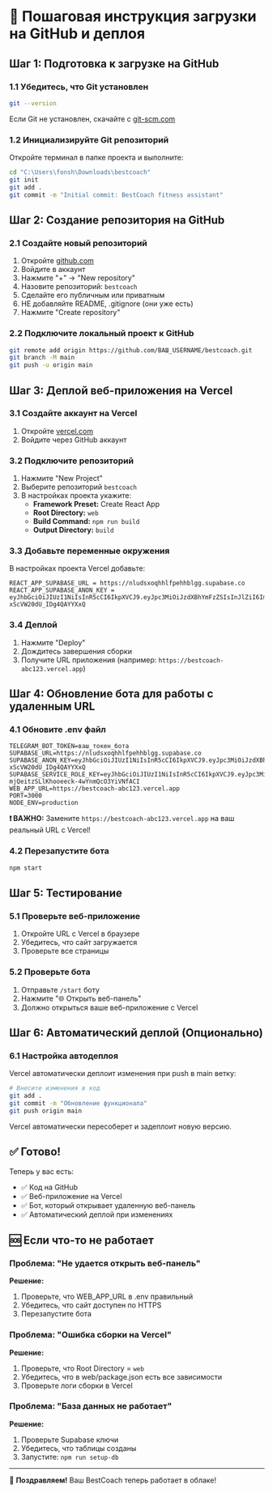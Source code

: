 # 🚀 Пошаговая инструкция загрузки на GitHub и деплоя

## Шаг 1: Подготовка к загрузке на GitHub

### 1.1 Убедитесь, что Git установлен
```bash
git --version
```

Если Git не установлен, скачайте с [git-scm.com](https://git-scm.com/)

### 1.2 Инициализируйте Git репозиторий
Откройте терминал в папке проекта и выполните:

```bash
cd "C:\Users\fonsh\Downloads\bestcoach"
git init
git add .
git commit -m "Initial commit: BestCoach fitness assistant"
```

## Шаг 2: Создание репозитория на GitHub

### 2.1 Создайте новый репозиторий
1. Откройте [github.com](https://github.com)
2. Войдите в аккаунт
3. Нажмите "+" → "New repository"
4. Назовите репозиторий: `bestcoach`
5. Сделайте его публичным или приватным
6. НЕ добавляйте README, .gitignore (они уже есть)
7. Нажмите "Create repository"

### 2.2 Подключите локальный проект к GitHub
```bash
git remote add origin https://github.com/ВАШ_USERNAME/bestcoach.git
git branch -M main
git push -u origin main
```

## Шаг 3: Деплой веб-приложения на Vercel

### 3.1 Создайте аккаунт на Vercel
1. Откройте [vercel.com](https://vercel.com)
2. Войдите через GitHub аккаунт

### 3.2 Подключите репозиторий
1. Нажмите "New Project"
2. Выберите репозиторий `bestcoach`
3. В настройках проекта укажите:
   - **Framework Preset:** Create React App
   - **Root Directory:** `web`
   - **Build Command:** `npm run build`
   - **Output Directory:** `build`

### 3.3 Добавьте переменные окружения
В настройках проекта Vercel добавьте:
```
REACT_APP_SUPABASE_URL = https://nludsxoqhhlfpehhblgg.supabase.co
REACT_APP_SUPABASE_ANON_KEY = eyJhbGciOiJIUzI1NiIsInR5cCI6IkpXVCJ9.eyJpc3MiOiJzdXBhYmFzZSIsInJlZiI6Im5sdWRzeG9xaGhsZnBlaGhibGdnIiwicm9sZSI6ImFub24iLCJpYXQiOjE3NDgyODUyNjEsImV4cCI6MjA2Mzg2MTI2MX0.o6DtsgGgpuNQFIL9Gh2Ba-xScVW20dU_IDg4QAYYXxQ
```

### 3.4 Деплой
1. Нажмите "Deploy"
2. Дождитесь завершения сборки
3. Получите URL приложения (например: `https://bestcoach-abc123.vercel.app`)

## Шаг 4: Обновление бота для работы с удаленным URL

### 4.1 Обновите .env файл
```env
TELEGRAM_BOT_TOKEN=ваш_токен_бота
SUPABASE_URL=https://nludsxoqhhlfpehhblgg.supabase.co
SUPABASE_ANON_KEY=eyJhbGciOiJIUzI1NiIsInR5cCI6IkpXVCJ9.eyJpc3MiOiJzdXBhYmFzZSIsInJlZiI6Im5sdWRzeG9xaGhsZnBlaGhibGdnIiwicm9sZSI6ImFub24iLCJpYXQiOjE3NDgyODUyNjEsImV4cCI6MjA2Mzg2MTI2MX0.o6DtsgGgpuNQFIL9Gh2Ba-xScVW20dU_IDg4QAYYXxQ
SUPABASE_SERVICE_ROLE_KEY=eyJhbGciOiJIUzI1NiIsInR5cCI6IkpXVCJ9.eyJpc3MiOiJzdXBhYmFzZSIsInJlZiI6Im5sdWRzeG9xaGhsZnBlaGhibGdnIiwicm9sZSI6InNlcnZpY2Vfcm9sZSIsImlhdCI6MTc0ODI4NTI2MSwiZXhwIjoyMDYzODYxMjYxfQ.N7jFYv-mjQeitzSLlKhooeeck-4wYnmQcO3YiVNfACI
WEB_APP_URL=https://bestcoach-abc123.vercel.app
PORT=3000
NODE_ENV=production
```

**❗ ВАЖНО:** Замените `https://bestcoach-abc123.vercel.app` на ваш реальный URL с Vercel!

### 4.2 Перезапустите бота
```bash
npm start
```

## Шаг 5: Тестирование

### 5.1 Проверьте веб-приложение
1. Откройте URL с Vercel в браузере
2. Убедитесь, что сайт загружается
3. Проверьте все страницы

### 5.2 Проверьте бота
1. Отправьте `/start` боту
2. Нажмите "🌐 Открыть веб-панель"
3. Должно открыться ваше веб-приложение с Vercel

## Шаг 6: Автоматический деплой (Опционально)

### 6.1 Настройка автодеплоя
Vercel автоматически деплоит изменения при push в main ветку:

```bash
# Внесите изменения в код
git add .
git commit -m "Обновление функционала"
git push origin main
```

Vercel автоматически пересоберет и задеплоит новую версию.

## ✅ Готово!

Теперь у вас есть:
- ✅ Код на GitHub
- ✅ Веб-приложение на Vercel
- ✅ Бот, который открывает удаленную веб-панель
- ✅ Автоматический деплой при изменениях

## 🆘 Если что-то не работает

### Проблема: "Не удается открыть веб-панель"
**Решение:**
1. Проверьте, что WEB_APP_URL в .env правильный
2. Убедитесь, что сайт доступен по HTTPS
3. Перезапустите бота

### Проблема: "Ошибка сборки на Vercel"
**Решение:**
1. Проверьте, что Root Directory = `web`
2. Убедитесь, что в web/package.json есть все зависимости
3. Проверьте логи сборки в Vercel

### Проблема: "База данных не работает"
**Решение:**
1. Проверьте Supabase ключи
2. Убедитесь, что таблицы созданы
3. Запустите: `npm run setup-db`

---

🎉 **Поздравляем!** Ваш BestCoach теперь работает в облаке!